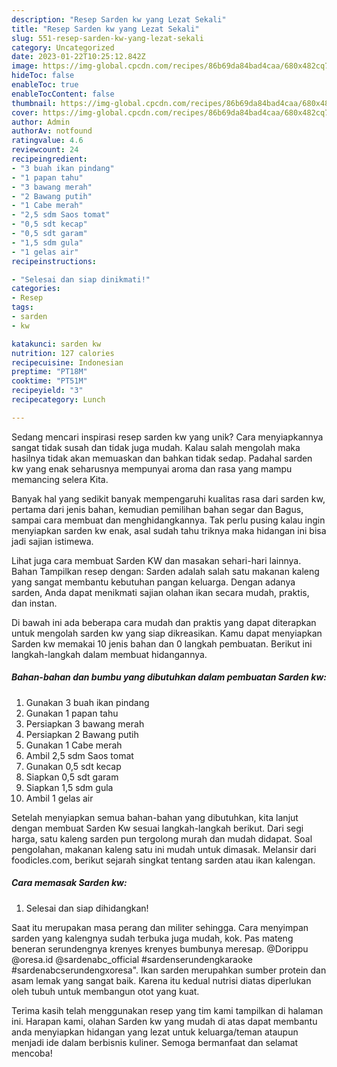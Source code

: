```yaml
---
description: "Resep Sarden kw yang Lezat Sekali"
title: "Resep Sarden kw yang Lezat Sekali"
slug: 551-resep-sarden-kw-yang-lezat-sekali
category: Uncategorized
date: 2023-01-22T10:25:12.842Z
image: https://img-global.cpcdn.com/recipes/86b69da84bad4caa/680x482cq70/sarden-kw-foto-resep-utama.jpg
hideToc: false
enableToc: true
enableTocContent: false
thumbnail: https://img-global.cpcdn.com/recipes/86b69da84bad4caa/680x482cq70/sarden-kw-foto-resep-utama.jpg
cover: https://img-global.cpcdn.com/recipes/86b69da84bad4caa/680x482cq70/sarden-kw-foto-resep-utama.jpg
author: Admin
authorAv: notfound
ratingvalue: 4.6
reviewcount: 24
recipeingredient:
- "3 buah ikan pindang"
- "1 papan tahu"
- "3 bawang merah"
- "2 Bawang putih"
- "1 Cabe merah"
- "2,5 sdm Saos tomat"
- "0,5 sdt kecap"
- "0,5 sdt garam"
- "1,5 sdm gula"
- "1 gelas air"
recipeinstructions:

- "Selesai dan siap dinikmati!"
categories:
- Resep
tags:
- sarden
- kw

katakunci: sarden kw 
nutrition: 127 calories
recipecuisine: Indonesian
preptime: "PT18M"
cooktime: "PT51M"
recipeyield: "3"
recipecategory: Lunch

---
```





Sedang mencari inspirasi resep sarden kw yang unik? Cara menyiapkannya sangat tidak susah dan tidak juga mudah. Kalau salah mengolah maka hasilnya tidak akan memuaskan dan bahkan tidak sedap. Padahal sarden kw yang enak seharusnya mempunyai aroma dan rasa yang mampu memancing selera Kita.





Banyak hal yang sedikit banyak mempengaruhi kualitas rasa dari sarden kw, pertama dari jenis bahan, kemudian pemilihan bahan segar dan Bagus, sampai cara membuat dan menghidangkannya. Tak perlu pusing kalau ingin menyiapkan sarden kw enak,      asal sudah tahu triknya maka hidangan ini bisa jadi sajian istimewa.














Lihat juga cara membuat Sarden KW dan masakan sehari-hari lainnya. Bahan Tampilkan resep dengan: Sarden adalah salah satu makanan kaleng yang sangat membantu kebutuhan pangan keluarga. Dengan adanya sarden, Anda dapat menikmati sajian olahan ikan secara mudah, praktis, dan instan.






Di bawah ini ada beberapa cara mudah dan praktis yang dapat diterapkan untuk mengolah sarden kw yang siap dikreasikan. Kamu dapat menyiapkan Sarden kw memakai 10 jenis bahan dan 0 langkah pembuatan. Berikut ini langkah-langkah dalam membuat hidangannya.

<!--inarticleads1-->

##### Bahan-bahan dan bumbu yang dibutuhkan dalam pembuatan Sarden kw:

1. Gunakan 3 buah ikan pindang
1. Gunakan 1 papan tahu
1. Persiapkan 3 bawang merah
1. Persiapkan 2 Bawang putih
1. Gunakan 1 Cabe merah
1. Ambil 2,5 sdm Saos tomat
1. Gunakan 0,5 sdt kecap
1. Siapkan 0,5 sdt garam
1. Siapkan 1,5 sdm gula
1. Ambil 1 gelas air


Setelah menyiapkan semua bahan-bahan yang dibutuhkan, kita lanjut dengan membuat Sarden Kw sesuai langkah-langkah berikut. Dari segi harga, satu kaleng sarden pun tergolong murah dan mudah didapat. Soal pengolahan, makanan kaleng satu ini mudah untuk dimasak. Melansir dari foodicles.com, berikut sejarah singkat tentang sarden atau ikan kalengan. 

<!--inarticleads2-->

##### Cara memasak Sarden kw:


1. Selesai dan siap dihidangkan!

Saat itu merupakan masa perang dan militer sehingga. Cara menyimpan sarden yang kalengnya sudah terbuka juga mudah, kok. Pas mateng beneran serundengnya krenyes krenyes bumbunya meresap. @Dorippu @oresa.id @sardenabc_official #sardenserundengkaraoke #sardenabcserundengxoresa&#34;. Ikan sarden merupahkan sumber protein dan asam lemak yang sangat baik. Karena itu kedual nutrisi diatas diperlukan oleh tubuh untuk membangun otot yang kuat. 

Terima kasih telah menggunakan resep yang tim kami tampilkan di halaman ini. Harapan kami, olahan Sarden kw yang mudah di atas dapat membantu anda menyiapkan hidangan yang lezat untuk keluarga/teman ataupun menjadi ide dalam berbisnis kuliner. Semoga bermanfaat dan selamat mencoba!
